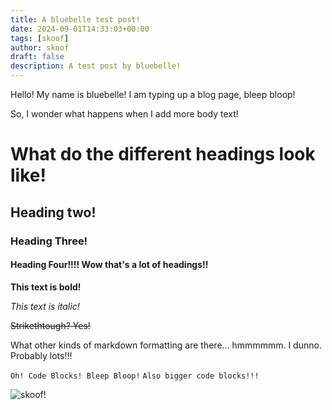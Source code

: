 ```yaml
---
title: A bluebelle test post!
date: 2024-09-01T14:33:03+00:00
tags: [skoof]
author: skoof
draft: false
description: A test post by bluebelle!
---
```

Hello! My name is bluebelle! I am typing up a blog page, bleep bloop!

So, I wonder what happens when I add more body text! 

# What do the different headings look like! 
## Heading two!
### Heading Three! 
#### Heading Four!!!! Wow that's a lot of headings!! 

**This text is bold!**

*This text is italic!*

~~Strikethtough? Yes!~~

What other kinds of markdown formatting are there... hmmmmmm. I dunno. Probably lots!!! 

`Oh! Code Blocks! Bleep Bloop!`
```Also bigger code blocks!!!```


![skoof!](/img/doe_plush.png?height=300px)